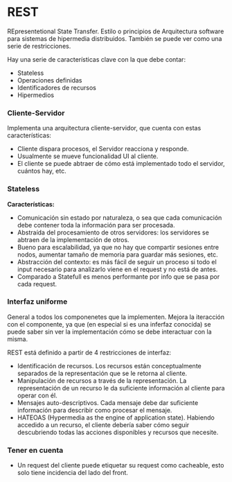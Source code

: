 # REST
REpresentetional State Transfer. Estilo o principios de Arquitectura software para sistemas de hipermedia distribuidos. También se puede ver como una serie de restricciones.

Hay una serie de características clave con la que debe contar:
* Stateless
* Operaciones definidas
* Identificadores de recursos
* Hipermedios

### Cliente-Servidor
Implementa una arquitectura cliente-servidor, que cuenta con estas características:
* Cliente dispara procesos, el Servidor reacciona y responde.
* Usualmente se mueve funcionalidad UI al cliente.
* El cliente se puede abtraer de cómo está implementado todo el servidor, cuántos hay, etc.

### Stateless
**Características:**
* Comunicación sin estado por naturaleza, o sea que cada comunicación debe contener toda la información para ser procesada.
* Abstraída del procesamiento de otros servidores: los servidores se abtraen de la implementación de otros.
* Bueno para escalabilidad, ya que no hay que compartir sesiones entre nodos, aumentar tamaño de memoria para guardar más sesiones, etc.
* Abstracción del contexto: es más fácil de seguir un proceso si todo el input necesario para analizarlo viene en el request y no está de antes.
* Comparado a Statefull es menos performante por info que se pasa por cada request.

### Interfaz uniforme
General a todos los componenetes que la implementen. Mejora la iteracción con el componente, ya que (en especial si es una inferfaz conocida) se puede saber sin ver la implementación cómo se debe interactuar con la misma.

REST está definido a partir de 4 restricciones de interfaz:
* Identificación de recursos. Los recursos están conceptualmente separados de la representación que se le retorna al cliente.
* Manipulación de recursos a través de la representación. La representación de un recurso le da suficiente información al cliente para operar con él.
* Mensajes auto-descriptivos. Cada mensaje debe dar suficiente información para describir como procesar el mensaje.
* HATEOAS (Hypermedia as the engine of application state). Habiendo accedido a un recurso, el cliente debería saber cómo seguir descubriendo todas las acciones disponibles y recursos que necesite.

### Tener en cuenta
* Un request del cliente puede etiquetar su request como cacheable, esto solo tiene incidencia del lado del front.

